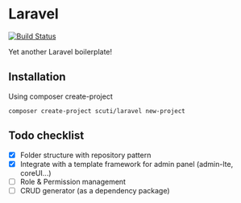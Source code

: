 # Laravel
[![Build Status](https://travis-ci.org/scuti-asia/laravel.svg?branch=master)](https://travis-ci.org/scuti-asia/laravel)

Yet another Laravel boilerplate!

## Installation
Using composer create-project

    composer create-project scuti/laravel new-project

## Todo checklist
- [x] Folder structure with repository pattern
- [x] Integrate with a template framework for admin panel (admin-lte, coreUI...)
- [ ] Role & Permission management
- [ ] CRUD generator (as a dependency package)
